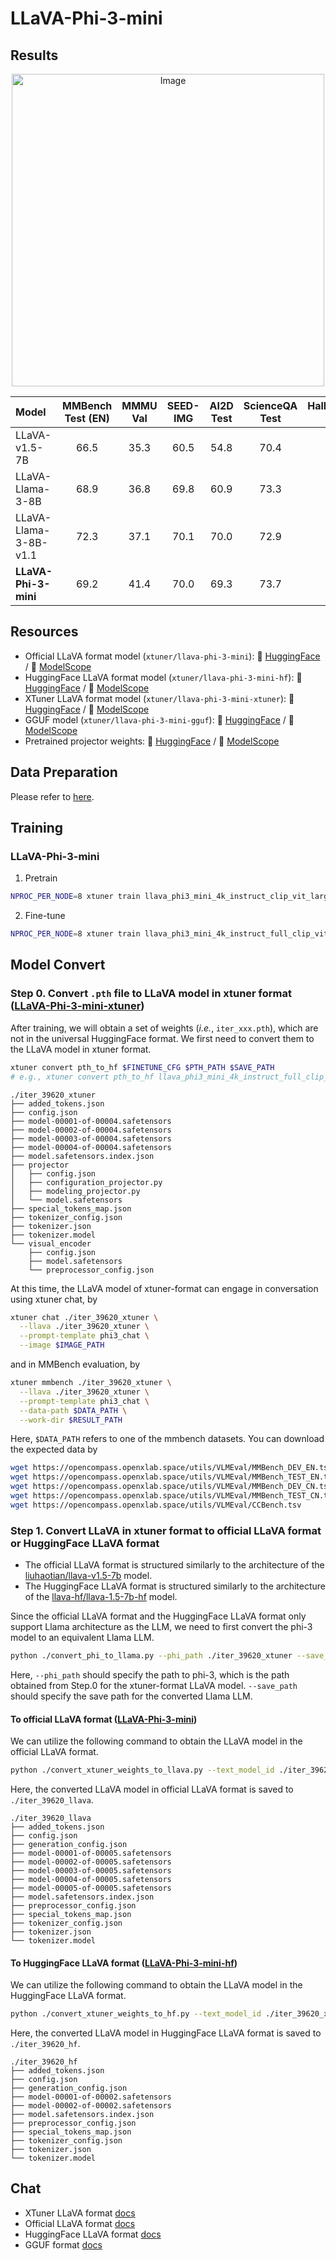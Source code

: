 # LLaVA-Phi-3-mini

## Results

<div  align="center">
<img src="https://github.com/InternLM/xtuner/assets/36994684/78524f65-260d-4ae3-a687-03fc5a19dcbb" alt="Image" width=500" />
</div>

| Model                 | MMBench Test (EN) | MMMU  Val | SEED-IMG | AI2D Test | ScienceQA Test | HallusionBench aAcc | POPE | GQA  | TextVQA |   MME    | MMStar |                                                                                                                                                                                                                  Configs                                                                                                                                                                                                                   |
| :-------------------- | :---------------: | :-------: | :------: | :-------: | :------------: | :-----------------: | :--: | :--: | :-----: | :------: | :----: | :----------------------------------------------------------------------------------------------------------------------------------------------------------------------------------------------------------------------------------------------------------------------------------------------------------------------------------------------------------------------------------------------------------------------------------------: |
| LLaVA-v1.5-7B         |       66.5        |   35.3    |   60.5   |   54.8    |      70.4      |        44.9         | 85.9 | 62.0 |  58.2   | 1511/348 |  30.3  |                                                                                                                                                                                                                     -                                                                                                                                                                                                                      |
| LLaVA-Llama-3-8B      |       68.9        |   36.8    |   69.8   |   60.9    |      73.3      |        47.3         | 87.2 | 63.5 |  58.0   | 1506/295 |  38.2  |           [Pretrain](https://github.com/InternLM/xtuner/blob/main/xtuner/configs/llava/llama3_8b_instruct_clip_vit_large_p14_336/pretrain/llava_llama3_8b_instruct_clip_vit_large_p14_336_e1_gpu8_pretrain.py) / [Fine-tune](https://github.com/InternLM/xtuner/blob/main/xtuner/configs/llava/llama3_8b_instruct_clip_vit_large_p14_336/finetune/llava_llama3_8b_instruct_full_clip_vit_large_p14_336_lora_e1_gpu8_finetune.py)           |
| LLaVA-Llama-3-8B-v1.1 |       72.3        |   37.1    |   70.1   |   70.0    |      72.9      |        47.7         | 86.4 | 62.6 |  59.0   | 1469/349 |  45.1  | [Pretrain](https://github.com/InternLM/xtuner/blob/main/xtuner/configs/llava/llama3_8b_instruct_clip_vit_large_p14_336/pretrain/llava_llama3_8b_instruct_clip_vit_large_p14_336_e1_gpu8_sharegpt4v_pretrain.py) / [Fine-tune](https://github.com/InternLM/xtuner/blob/main/xtuner/configs/llava/llama3_8b_instruct_clip_vit_large_p14_336/finetune/llava_llama3_8b_instruct_full_clip_vit_large_p14_336_lora_e1_gpu8_internvl_finetune.py) |
| **LLaVA-Phi-3-mini**  |       69.2        |   41.4    |   70.0   |   69.3    |      73.7      |        49.8         | 87.3 | 61.5 |  57.8   | 1477/313 |  43.7  |                                                                                                        [Pretrain](./pretrain/llava_phi3_mini_4k_instruct_clip_vit_large_p14_336_e1_gpu8_sharegpt4v_pretrain.py) / [Fine-tune](./finetune/llava_phi3_mini_4k_instruct_full_clip_vit_large_p14_336_full_e2_gpu8_internvl_finetune.py)                                                                                                        |

## Resources

- Official LLaVA format model (`xtuner/llava-phi-3-mini`): 🤗 [HuggingFace](https://huggingface.co/xtuner/llava-phi-3-mini) / 🤖 [ModelScope](https://modelscope.cn/models/xtuner/llava-phi-3-mini)
- HuggingFace LLaVA format model (`xtuner/llava-phi-3-mini-hf`): 🤗 [HuggingFace](https://huggingface.co/xtuner/llava-phi-3-mini-hf) / 🤖 [ModelScope](https://modelscope.cn/models/xtuner/llava-phi-3-mini-hf)
- XTuner LLaVA format model (`xtuner/llava-phi-3-mini-xtuner`): 🤗 [HuggingFace](https://huggingface.co/xtuner/llava-phi-3-mini-xtuner) / 🤖 [ModelScope](https://modelscope.cn/models/xtuner/llava-phi-3-mini-xtuner)
- GGUF model (`xtuner/llava-phi-3-mini-gguf`): 🤗 [HuggingFace](https://huggingface.co/xtuner/llava-phi-3-mini-gguf) / 🤖 [ModelScope](https://modelscope.cn/models/xtuner/llava-phi-3-mini-gguf)
- Pretrained projector weights: 🤗 [HuggingFace](https://huggingface.co/xtuner/llava-phi-3-mini-pretrain) / 🤖 [ModelScope](https://modelscope.cn/models/xtuner/llava-phi-3-mini-pretrain)

## Data Preparation

Please refer to [here](https://github.com/InternLM/xtuner/tree/main/xtuner/configs/llava/llama3_8b_instruct_clip_vit_large_p14_336#data-preparation).

## Training

### LLaVA-Phi-3-mini

1. Pretrain

```bash
NPROC_PER_NODE=8 xtuner train llava_phi3_mini_4k_instruct_clip_vit_large_p14_336_e1_gpu8_sharegpt4v_pretrain --deepspeed deepspeed_zero2 --seed 1024
```

2. Fine-tune

```bash
NPROC_PER_NODE=8 xtuner train llava_phi3_mini_4k_instruct_full_clip_vit_large_p14_336_full_e2_gpu8_internvl_finetune --deepspeed deepspeed_zero2 --seed 1024
```

## Model Convert

### Step 0. Convert `.pth` file to LLaVA model in xtuner format ([LLaVA-Phi-3-mini-xtuner](https://huggingface.co/xtuner/llava-phi-3-mini-xtuner))

After training, we will obtain a set of weights (*i.e.*, `iter_xxx.pth`), which are not in the universal HuggingFace format. We first need to convert them to the LLaVA model in xtuner format.

```bash
xtuner convert pth_to_hf $FINETUNE_CFG $PTH_PATH $SAVE_PATH
# e.g., xtuner convert pth_to_hf llava_phi3_mini_4k_instruct_full_clip_vit_large_p14_336_full_e2_gpu8_internvl_finetune ./iter_39620.pth ./iter_39620_xtuner
```

```
./iter_39620_xtuner
├── added_tokens.json
├── config.json
├── model-00001-of-00004.safetensors
├── model-00002-of-00004.safetensors
├── model-00003-of-00004.safetensors
├── model-00004-of-00004.safetensors
├── model.safetensors.index.json
├── projector
│   ├── config.json
│   ├── configuration_projector.py
│   ├── modeling_projector.py
│   └── model.safetensors
├── special_tokens_map.json
├── tokenizer_config.json
├── tokenizer.json
├── tokenizer.model
└── visual_encoder
    ├── config.json
    ├── model.safetensors
    └── preprocessor_config.json
```

At this time, the LLaVA model of xtuner-format can engage in conversation using xtuner chat, by

```bash
xtuner chat ./iter_39620_xtuner \
  --llava ./iter_39620_xtuner \
  --prompt-template phi3_chat \
  --image $IMAGE_PATH
```

and in MMBench evaluation, by

```bash
xtuner mmbench ./iter_39620_xtuner \
  --llava ./iter_39620_xtuner \
  --prompt-template phi3_chat \
  --data-path $DATA_PATH \
  --work-dir $RESULT_PATH
```

Here, `$DATA_PATH` refers to one of the mmbench datasets. You can download the expected data by

```bash
wget https://opencompass.openxlab.space/utils/VLMEval/MMBench_DEV_EN.tsv
wget https://opencompass.openxlab.space/utils/VLMEval/MMBench_TEST_EN.tsv
wget https://opencompass.openxlab.space/utils/VLMEval/MMBench_DEV_CN.tsv
wget https://opencompass.openxlab.space/utils/VLMEval/MMBench_TEST_CN.tsv
wget https://opencompass.openxlab.space/utils/VLMEval/CCBench.tsv
```

### Step 1. Convert LLaVA in xtuner format to official LLaVA format or HuggingFace LLaVA format

- The official LLaVA format is structured similarly to the architecture of the [liuhaotian/llava-v1.5-7b](https://huggingface.co/liuhaotian/llava-v1.5-7b) model.
- The HuggingFace LLaVA format is structured similarly to the architecture of the [llava-hf/llava-1.5-7b-hf](https://huggingface.co/llava-hf/llava-1.5-7b-hf) model.

Since the official LLaVA format and the HuggingFace LLaVA format only support Llama architecture as the LLM, we need to first convert the phi-3 model to an equivalent Llama LLM.

```bash
python ./convert_phi_to_llama.py --phi_path ./iter_39620_xtuner --save_path ./iter_39620_xtuner_llama_llm
```

Here, `--phi_path` should specify the path to phi-3, which is the path obtained from Step.0 for the xtuner-format LLaVA model. `--save_path` should specify the save path for the converted Llama LLM.

#### To official LLaVA format ([LLaVA-Phi-3-mini](https://huggingface.co/xtuner/llava-phi-3-mini))

We can utilize the following command to obtain the LLaVA model in the official LLaVA format.

```bash
python ./convert_xtuner_weights_to_llava.py --text_model_id ./iter_39620_xtuner_llama_llm --vision_model_id ./iter_39620_xtuner/visual_encoder --projector_weight ./iter_39620_xtuner/projector/model.safetensors --save_path ./iter_39620_llava
```

Here, the converted LLaVA model in official LLaVA format is saved to `./iter_39620_llava`.

```
./iter_39620_llava
├── added_tokens.json
├── config.json
├── generation_config.json
├── model-00001-of-00005.safetensors
├── model-00002-of-00005.safetensors
├── model-00003-of-00005.safetensors
├── model-00004-of-00005.safetensors
├── model-00005-of-00005.safetensors
├── model.safetensors.index.json
├── preprocessor_config.json
├── special_tokens_map.json
├── tokenizer_config.json
├── tokenizer.json
└── tokenizer.model
```

#### To HuggingFace LLaVA format ([LLaVA-Phi-3-mini-hf](https://huggingface.co/xtuner/llava-phi-3-mini-hf))

We can utilize the following command to obtain the LLaVA model in the HuggingFace LLaVA format.

```bash
python ./convert_xtuner_weights_to_hf.py --text_model_id ./iter_39620_xtuner_llama_llm --vision_model_id ./iter_39620_xtuner/visual_encoder --projector_weight ./iter_39620_xtuner/projector/model.safetensors --save_path ./iter_39620_hf
```

Here, the converted LLaVA model in HuggingFace LLaVA format is saved to `./iter_39620_hf`.

```
./iter_39620_hf
├── added_tokens.json
├── config.json
├── generation_config.json
├── model-00001-of-00002.safetensors
├── model-00002-of-00002.safetensors
├── model.safetensors.index.json
├── preprocessor_config.json
├── special_tokens_map.json
├── tokenizer_config.json
├── tokenizer.json
└── tokenizer.model
```

## Chat

- XTuner LLaVA format [docs](https://huggingface.co/xtuner/llava-phi-3-mini-xtuner#quickstart)
- Official LLaVA format [docs](https://huggingface.co/xtuner/llava-phi-3-mini#quickstart)
- HuggingFace LLaVA format [docs](https://huggingface.co/xtuner/llava-phi-3-mini-hf#quickstart)
- GGUF format [docs](https://huggingface.co/xtuner/llava-phi-3-mini-gguf#quickstart)
